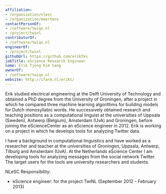 ```yaml
---
affiliation:
- /organization/nlesc
- /organization/meertens
contactPersonOf:
- /software/twiqs.nl
- /project/twinl
contributorOf:
- /software/twiqs.nl
engineerOf:
- /project/twinl
githubUrl: https://github.com/eriktks
jobTitle: eScience Research Engineer
name: Erik Tjong Kim Sang
ownerOf:
- /software/twiqs.nl
website: http://ifarm.nl/erikt/
---
```

Erik studied electrical engineering at the Delft University of Technology and obtained a PhD degree from the University of Groningen, after a project in which he compared three machine learning algorithms for building models for Dutch monosyllabic words. He successively obtained research and teaching positions as a computational linguist at the universities of Uppsala (Sweden), Antwerp (Belgium), Amsterdam (UvA) and Groningen, before joining the eScienceCenter as an eScience engineer in 2012. Erik is working on a project in which he develops tools for analyzing Twitter data.

I have a background in computational linguistics and have worked as a researcher and teacher at the universities of Groningen, Uppsala, Antwerp, Tilburg and Amsterdam (UvA). At the Netherlands eScience Center I am developing tools for analyzing messages from the social network Twitter. The target users for the tools are university researchers and students.

NLeSC Responsibility:

* eScience engineer: for the project TwiNL (September 2012 - February 2013)
